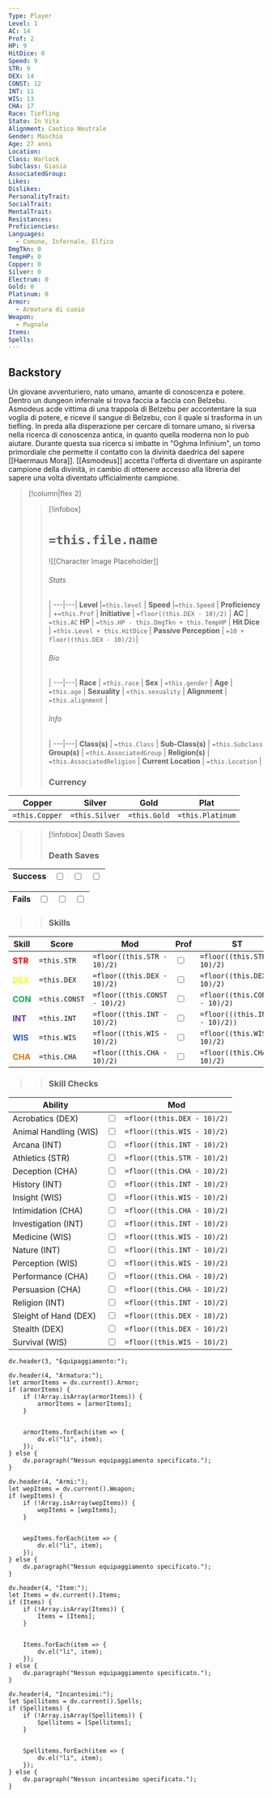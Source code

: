 ```yaml
---
Type: Player
Level: 1
AC: 14
Prof: 2
HP: 9
HitDice: 0
Speed: 9
STR: 9
DEX: 14
CONST: 12
INT: 11
WIS: 13
CHA: 17
Race: Tiefling
Stato: In Vita
Alignment: Caotico Neutrale
Gender: Maschio
Age: 27 anni
Location: 
Class: Warlock
Subclass: Giasia
AssociatedGroup: 
Likes: 
Dislikes: 
PersonalityTrait: 
SocialTrait: 
MentalTrait: 
Resistances: 
Proficiencies: 
Languages:
  - Comune, Infernale, Elfico
DmgTkn: 0
TempHP: 0
Copper: 0
Silver: 0
Electrum: 0
Gold: 0
Platinum: 0
Armor:
  - Armatura di cuoio
Weapon:
  - Pugnale
Items: 
Spells:
---
```


## Backstory
Un giovane avventuriero, nato umano, amante di conoscenza e potere.
Dentro un dungeon infernale si trova faccia a faccia con Belzebu. Asmodeus acde vittima di una trappola di Belzebu per accontentare la sua voglia di potere, e riceve il sangue di Belzebu, con il quale si trasforma in un tiefling.
In preda alla disperazione per cercare di tornare umano, si riversa nella ricerca di conoscenza antica, in quanto quella moderna non lo può aiutare. Durante questa sua ricerca si imbatte in "Oghma Infinium", un tomo primordiale che permette il contatto con la divinità daedrica del sapere [[Haermaus Mora]]. [[Asmodeus]] accetta l'offerta di diventare un aspirante campione della divinità, in cambio di ottenere accesso alla libreria del sapere una volta diventato ufficialmente campione.



>[!column|flex 2]
>> [!infobox]
>> # `=this.file.name`
>> ![[Character Image Placeholder]]
>> ###### Stats
>>  |
>> ---|---|
>> **Level** |`=this.level` |
>>  **Speed** |`=this.Speed` |
>> **Proficiency** | +`=this.Prof` |
>> **Initiative** | `=floor((this.DEX - 10)/2)` |
>> **AC** | `=this.AC`
>> **HP** | `=this.HP - this.DmgTkn + this.TempHP` |
>> **Hit Dice** | `=this.Level + this.HitDice`  |
>> **Passive Perception** | `=10 + floor((this.DEX - 10)/2)`|
>>  
>> ###### Bio
>>   |
>> ---|---|
>> **Race** | `=this.race` |
>> **Sex** | `=this.gender` |
>> **Age** | `=this.age` |
>> **Sexuality** | `=this.sexuality` |
>> **Alignment** | `=this.alignment` |
>> ###### Info
>>   |
>> ---|---|
>> **Class(s)** | `=this.Class` |
>> **Sub-Class(s)** | `=this.Subclass`
>> **Group(s)** | `=this.AssociatedGroup` |
>> **Religion(s)** | `=this.AssociatedReligion` |
>> **Current Location** | `=this.Location` |
>>  ### Currency
| Copper   | Silver    | Gold      | Plat        |
| -------------- | -------------- | ------------ | ---------------- |
| `=this.Copper` | `=this.Silver` | `=this.Gold` | `=this.Platinum` |
>
>> [!infobox] Death Saves
>> ### Death Saves
| Success | <input type="checkbox" unchecked>  | <input type="checkbox" unchecked> | <input type="checkbox" unchecked> | 
| ------- | --- | --------------------------------- | --------------------------------- |
>>
| Fails | <input type="checkbox" unchecked>  | <input type="checkbox" unchecked> | <input type="checkbox" unchecked> | 
| ----- | --- | --------------------------------- | --------------------------------- |
>>
>> ### Skills
| Skill | Score       | Mod                     | Prof                              | ST                                  |
| ----- | ----------- | ----------------------- | --------------------------------- | ----------------------------------- |
| <font color="#ff0000">**STR**</font>   | `=this.STR` | `=floor((this.STR - 10)/2)`  | <input type="checkbox" unchecked> | `=floor((this.STR - 10)/2)`               |
| <font color="#ffff00">**DEX**</font>   | `=this.DEX`  | `=floor((this.DEX - 10)/2)`   | <input type="checkbox" unchecked> | `=floor((this.DEX - 10)/2)`               |
| <font color="#00b050">**CON**</font>   | `=this.CONST` | `=floor((this.CONST - 10)/2)` | <input type="checkbox" unchecked>   | `=floor((this.CONST - 10)/2)` |
| <font color="#7030a0">**INT**</font>   | `=this.INT`          | `=floor((this.INT - 10)/2)`   | <input type="checkbox" unchecked>   | `=floor(((this.INT - 10)/2))`   |
| <font color="#245bdb">**WIS**</font>   | `=this.WIS`          | `=floor((this.WIS - 10)/2)`   | <input type="checkbox" unchecked> | `=floor((this.WIS - 10)/2)`               |
| <font color="#de7802">**CHA**</font>   | `=this.CHA`          | `=floor((this.CHA - 10)/2)`   | <input type="checkbox" unchecked> | `=floor((this.CHA - 10)/2)`               |
>> ### Skill Checks
| Ability               |                                   | Mod |
| --------------------- | --------------------------------- | --- |
| Acrobatics (DEX)      | <input type="checkbox" unchecked> | `=floor((this.DEX - 10)/2)`   |
| Animal Handling (WIS) | <input type="checkbox" unchecked> | `=floor((this.WIS - 10)/2)`  |
| Arcana (INT)          | <input type="checkbox" unchecked> | `=floor((this.INT - 10)/2)`  |
| Athletics (STR)       | <input type="checkbox" unchecked> | `=floor((this.STR - 10)/2)`   |
| Deception (CHA)       | <input type="checkbox" unchecked> | `=floor((this.CHA - 10)/2)`  |
| History (INT)         | <input type="checkbox" unchecked> | `=floor((this.INT - 10)/2)`  |
| Insight (WIS)         | <input type="checkbox" unchecked>   | `=floor((this.WIS - 10)/2)`  |
| Intimidation (CHA)    | <input type="checkbox" unchecked> | `=floor((this.CHA - 10)/2)`  |
| Investigation (INT)   | <input type="checkbox" unchecked>   | `=floor((this.INT - 10)/2)`  |
| Medicine (WIS)        | <input type="checkbox" unchecked> | `=floor((this.WIS - 10)/2)`  |
| Nature (INT)          | <input type="checkbox" unchecked> | `=floor((this.INT - 10)/2)`  |
| Perception (WIS)      | <input type="checkbox" unchecked>   | `=floor((this.WIS - 10)/2)`  |
| Performance (CHA)     | <input type="checkbox" unchecked> | `=floor((this.CHA - 10)/2)`  |
| Persuasion (CHA)      | <input type="checkbox" unchecked> | `=floor((this.CHA - 10)/2)`  |
| Religion (INT)        | <input type="checkbox" unchecked> | `=floor((this.INT - 10)/2)`  |
| Sleight of Hand (DEX) | <input type="checkbox" unchecked> | `=floor((this.DEX - 10)/2)`   |
| Stealth (DEX)         | <input type="checkbox" unchecked> | `=floor((this.DEX - 10)/2)`   |
| Survival (WIS)        | <input type="checkbox" unchecked> | `=floor((this.WIS - 10)/2)`  |


```dataviewjs
dv.header(3, "Equipaggiamento:");

dv.header(4, "Armatura:");
let armorItems = dv.current().Armor; 
if (armorItems) { 
    if (!Array.isArray(armorItems)) {
        armorItems = [armorItems]; 
    }

    
    armorItems.forEach(item => {
        dv.el("li", item); 
    });
} else {
    dv.paragraph("Nessun equipaggiamento specificato.");
}

dv.header(4, "Armi:");
let wepItems = dv.current().Weapon; 
if (wepItems) { 
    if (!Array.isArray(wepItems)) {
        wepItems = [wepItems]; 
    }

    
    wepItems.forEach(item => {
        dv.el("li", item); 
    });
} else {
    dv.paragraph("Nessun equipaggiamento specificato.");
}

dv.header(4, "Item:");
let Items = dv.current().Items; 
if (Items) { 
    if (!Array.isArray(Items)) {
        Items = [Items]; 
    }

    
    Items.forEach(item => {
        dv.el("li", item); 
    });
} else {
    dv.paragraph("Nessun equipaggiamento specificato.");
}

dv.header(4, "Incantesimi:");
let Spellitems = dv.current().Spells; 
if (Spellitems) { 
    if (!Array.isArray(Spellitems)) {
        Spellitems = [Spellitems]; 
    }

    
    Spellitems.forEach(item => {
        dv.el("li", item); 
    });
} else {
    dv.paragraph("Nessun incantesimo specificato.");
}